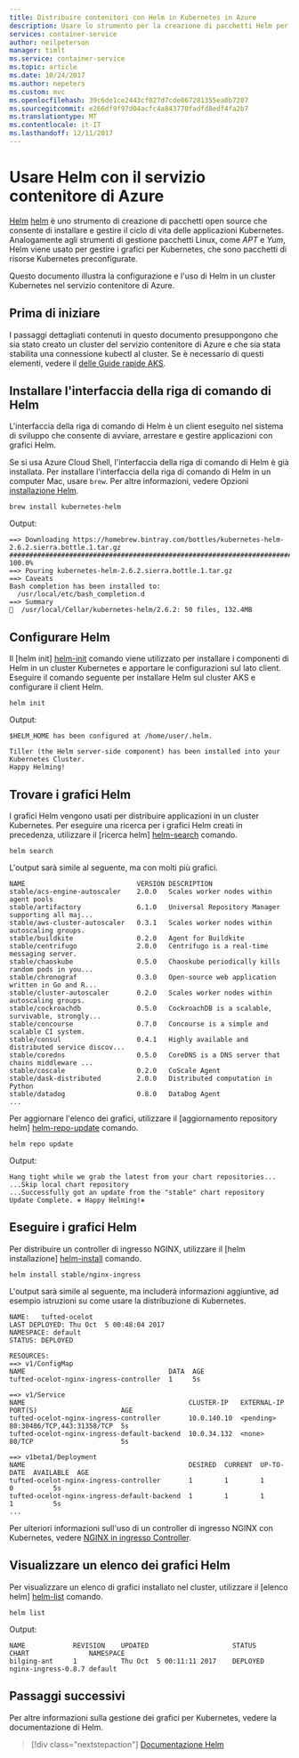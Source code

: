 ```yaml
---
title: Distribuire contenitori con Helm in Kubernetes in Azure
description: Usare lo strumento per la creazione di pacchetti Helm per distribuire contenitori in un cluster Kubernetes nel servizio contenitore di Azure
services: container-service
author: neilpeterson
manager: timlt
ms.service: container-service
ms.topic: article
ms.date: 10/24/2017
ms.author: nepeters
ms.custom: mvc
ms.openlocfilehash: 39c6de1ce2443cf027d7cde067281355ea0b7207
ms.sourcegitcommit: e266df9f97d04acfc4a843770fadfd8edf4fa2b7
ms.translationtype: MT
ms.contentlocale: it-IT
ms.lasthandoff: 12/11/2017
---
```

# <a name="use-helm-with-azure-container-service-aks"></a>Usare Helm con il servizio contenitore di Azure

[Helm] [ helm] è uno strumento di creazione di pacchetti open source che consente di installare e gestire il ciclo di vita delle applicazioni Kubernetes. Analogamente agli strumenti di gestione pacchetti Linux, come *APT* e *Yum*, Helm viene usato per gestire i grafici per Kubernetes, che sono pacchetti di risorse Kubernetes preconfigurate.

Questo documento illustra la configurazione e l'uso di Helm in un cluster Kubernetes nel servizio contenitore di Azure.

## <a name="before-you-begin"></a>Prima di iniziare

I passaggi dettagliati contenuti in questo documento presuppongono che sia stato creato un cluster del servizio contenitore di Azure e che sia stata stabilita una connessione kubectl al cluster. Se è necessario di questi elementi, vedere il [delle Guide rapide AKS][aks-quickstart].

## <a name="install-helm-cli"></a>Installare l'interfaccia della riga di comando di Helm

L'interfaccia della riga di comando di Helm è un client eseguito nel sistema di sviluppo che consente di avviare, arrestare e gestire applicazioni con grafici Helm.

Se si usa Azure Cloud Shell, l'interfaccia della riga di comando di Helm è già installata. Per installare l'interfaccia della riga di comando di Helm in un computer Mac, usare `brew`. Per altre informazioni, vedere Opzioni [installazione Helm][helm-install-options].

```console
brew install kubernetes-helm
```

Output:

```
==> Downloading https://homebrew.bintray.com/bottles/kubernetes-helm-2.6.2.sierra.bottle.1.tar.gz
######################################################################## 100.0%
==> Pouring kubernetes-helm-2.6.2.sierra.bottle.1.tar.gz
==> Caveats
Bash completion has been installed to:
  /usr/local/etc/bash_completion.d
==> Summary
🍺  /usr/local/Cellar/kubernetes-helm/2.6.2: 50 files, 132.4MB
```

## <a name="configure-helm"></a>Configurare Helm

Il [helm init] [ helm-init] comando viene utilizzato per installare i componenti di Helm in un cluster Kubernetes e apportare le configurazioni sul lato client. Eseguire il comando seguente per installare Helm sul cluster AKS e configurare il client Helm.

```azurecli-interactive
helm init
```

Output:

```
$HELM_HOME has been configured at /home/user/.helm.

Tiller (the Helm server-side component) has been installed into your Kubernetes Cluster.
Happy Helming!
```

## <a name="find-helm-charts"></a>Trovare i grafici Helm

I grafici Helm vengono usati per distribuire applicazioni in un cluster Kubernetes. Per eseguire una ricerca per i grafici Helm creati in precedenza, utilizzare il [ricerca helm] [ helm-search] comando.

```azurecli-interactive
helm search
```

L'output sarà simile al seguente, ma con molti più grafici.

```
NAME                            VERSION DESCRIPTION
stable/acs-engine-autoscaler    2.0.0   Scales worker nodes within agent pools
stable/artifactory              6.1.0   Universal Repository Manager supporting all maj...
stable/aws-cluster-autoscaler   0.3.1   Scales worker nodes within autoscaling groups.
stable/buildkite                0.2.0   Agent for Buildkite
stable/centrifugo               2.0.0   Centrifugo is a real-time messaging server.
stable/chaoskube                0.5.0   Chaoskube periodically kills random pods in you...
stable/chronograf               0.3.0   Open-source web application written in Go and R...
stable/cluster-autoscaler       0.2.0   Scales worker nodes within autoscaling groups.
stable/cockroachdb              0.5.0   CockroachDB is a scalable, survivable, strongly...
stable/concourse                0.7.0   Concourse is a simple and scalable CI system.
stable/consul                   0.4.1   Highly available and distributed service discov...
stable/coredns                  0.5.0   CoreDNS is a DNS server that chains middleware ...
stable/coscale                  0.2.0   CoScale Agent
stable/dask-distributed         2.0.0   Distributed computation in Python
stable/datadog                  0.8.0   DataDog Agent
...
```

Per aggiornare l'elenco dei grafici, utilizzare il [aggiornamento repository helm] [ helm-repo-update] comando.

```azurecli-interactive
helm repo update
```

Output:

```
Hang tight while we grab the latest from your chart repositories...
...Skip local chart repository
...Successfully got an update from the "stable" chart repository
Update Complete. ⎈ Happy Helming!⎈
```

## <a name="run-helm-charts"></a>Eseguire i grafici Helm

Per distribuire un controller di ingresso NGINX, utilizzare il [helm installazione] [ helm-install] comando.

```azurecli-interactive
helm install stable/nginx-ingress
```

L'output sarà simile al seguente, ma includerà informazioni aggiuntive, ad esempio istruzioni su come usare la distribuzione di Kubernetes.

```
NAME:   tufted-ocelot
LAST DEPLOYED: Thu Oct  5 00:48:04 2017
NAMESPACE: default
STATUS: DEPLOYED

RESOURCES:
==> v1/ConfigMap
NAME                                    DATA  AGE
tufted-ocelot-nginx-ingress-controller  1     5s

==> v1/Service
NAME                                         CLUSTER-IP   EXTERNAL-IP  PORT(S)                     AGE
tufted-ocelot-nginx-ingress-controller       10.0.140.10  <pending>    80:30486/TCP,443:31358/TCP  5s
tufted-ocelot-nginx-ingress-default-backend  10.0.34.132  <none>       80/TCP                      5s

==> v1beta1/Deployment
NAME                                         DESIRED  CURRENT  UP-TO-DATE  AVAILABLE  AGE
tufted-ocelot-nginx-ingress-controller       1        1        1           0          5s
tufted-ocelot-nginx-ingress-default-backend  1        1        1           1          5s
...
```

Per ulteriori informazioni sull'uso di un controller di ingresso NGINX con Kubernetes, vedere [NGINX in ingresso Controller][nginx-ingress].

## <a name="list-helm-charts"></a>Visualizzare un elenco dei grafici Helm

Per visualizzare un elenco di grafici installato nel cluster, utilizzare il [elenco helm] [ helm-list] comando.

```azurecli-interactive
helm list
```

Output:

```
NAME            REVISION    UPDATED                     STATUS      CHART               NAMESPACE
bilging-ant     1           Thu Oct  5 00:11:11 2017    DEPLOYED    nginx-ingress-0.8.7 default
```

## <a name="next-steps"></a>Passaggi successivi

Per altre informazioni sulla gestione dei grafici per Kubernetes, vedere la documentazione di Helm.

> [!div class="nextstepaction"]
> [Documentazione Helm][helm-documentation]

<!-- LINKS - external -->
[helm]: https://github.com/kubernetes/helm/
[helm-documentation]: https://github.com/kubernetes/helm/blob/master/docs/index.md
[helm-init]: https://docs.helm.sh/helm/#helm-init
[helm-install]: https://docs.helm.sh/helm/#helm-install
[helm-install-options]: https://github.com/kubernetes/helm/blob/master/docs/install.md
[helm-list]: https://docs.helm.sh/helm/#helm-list
[helm-repo-update]: https://docs.helm.sh/helm/#helm-repo-update
[helm-search]: https://docs.helm.sh/helm/#helm-search
[nginx-ingress]: https://github.com/kubernetes/ingress-nginx

<!-- LINKS - internal -->
[aks-quickstart]: ./kubernetes-walkthrough.md
